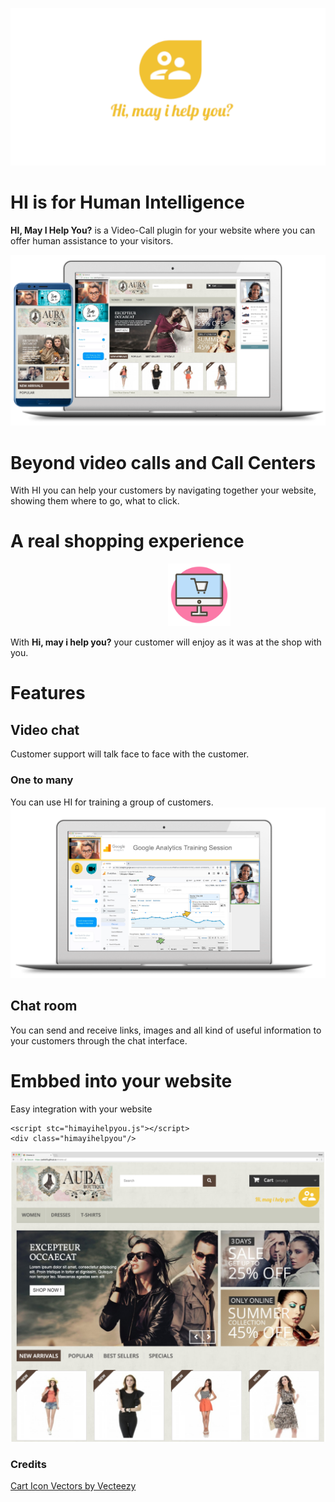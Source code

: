 ![Logo](resources/logo2.png)

# **HI** is for Human Intelligence
**HI, May I Help You?** is a Video-Call plugin for your website where you can offer human assistance to your visitors.

![screenshot1](resources/screenshot1.png)


# Beyond video calls and Call Centers

With HI you can help your customers by navigating together your website, showing them where to go, what to click.


# A real shopping experience
<img src="resources/Ecommerce_670.jpg" width="100" style="margin-left:50%"/> 

With **Hi, may i help you?** your customer will enjoy as it was at the shop with you.

# Features

## Video chat

Customer support will talk face to face with the customer.

### One to many

You can use HI for training a group of customers.
![screenshot1](resources/screenshot2.png)

## Chat room

You can send and receive links, images and all kind of useful information to your customers through the chat interface.

# Embbed into your website

Easy integration with your website

    <script stc="himayihelpyou.js"></script>
    <div class="himayihelpyou"/>

![integrate](resources/screenshot3.png)


### Credits
<a href="https://www.vecteezy.com/free-vector/cart-icon">Cart Icon Vectors by Vecteezy</a>